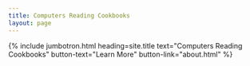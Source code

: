 ```yaml
---
title: Computers Reading Cookbooks
layout: page
---
```


{% include jumbotron.html heading=site.title text="Computers Reading Cookbooks" button-text="Learn More" button-link="about.html" %}
